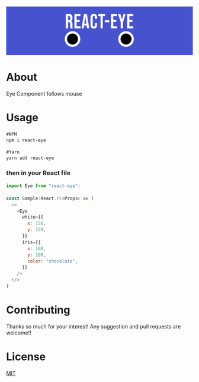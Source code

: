 ![react-eye](src/img/title.gif)

# About
Eye Component follows mouse


# Usage
```shell
#NPM
npm i react-eye

#Yarn
yarn add react-eye
```
### then in your React file
```js
import Eye from "react-eye";

const Sample:React.FC<Props> => (
  <>
    <Eye
      white={{
        x: 150,
        y: 150,
      }}
      iris={{
        x: 100,
        y: 100,
        color: "chocolate",
      }}
    />
  </>
)
```


# Contributing
Thanks so much for your interest!
Any suggestion and pull requests are welcome!! 

# License
[MIT](https://choosealicense.com/licenses/mit/)

